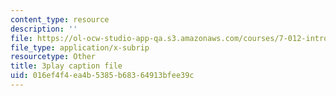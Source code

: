 ```yaml
---
content_type: resource
description: ''
file: https://ol-ocw-studio-app-qa.s3.amazonaws.com/courses/7-012-introduction-to-biology-fall-2004/016ef4f4ea4b5385b68364913bfee39c_00LNy0Q_i6c.vtt
file_type: application/x-subrip
resourcetype: Other
title: 3play caption file
uid: 016ef4f4-ea4b-5385-b683-64913bfee39c
---
```

